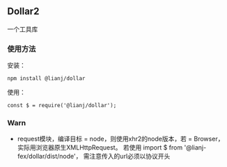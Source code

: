 ## Dollar2

一个工具库

### 使用方法

安装：

```
npm install @lianj/dollar
```

使用：

```
const $ = require('@lianj/dollar');
```

### Warn
* request模块，编译目标 = node，则使用xhr2的node版本，若 = Browser，实际用浏览器原生XMLHttpRequest。
若使用 import $ from '@lianj-fex/dollar/dist/node'， 需注意传入的url必须以协议开头
